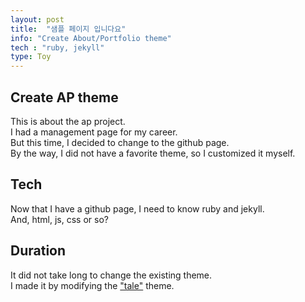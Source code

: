 ```yaml
---
layout: post
title:  "샘플 페이지 입니다요"
info: "Create About/Portfolio theme"
tech : "ruby, jekyll"
type: Toy
---
```


## Create AP theme
This is about the ap project.  
I had a management page for my career.  
But this time, I decided to change to the github page.  
By the way, I did not have a favorite theme, so I customized it myself.  


## Tech
Now that I have a github page, I need to know ruby and jekyll.  
And, html, js, css or so?  


## Duration
It did not take long to change the existing theme.  
I made it by modifying the ["tale"](https://github.com/chesterhow/tale) theme.  

